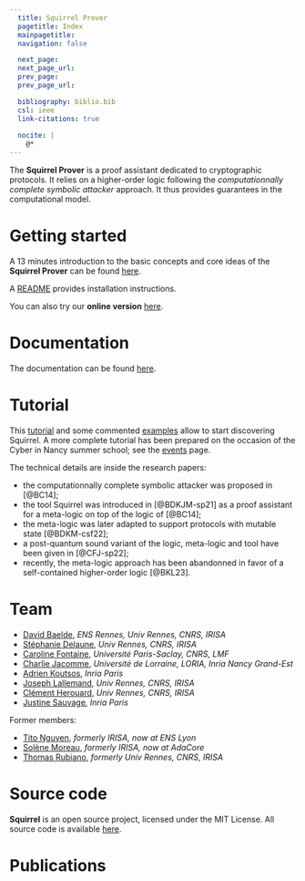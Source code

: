 ```yaml
---
  title: Squirrel Prover
  pagetitle: Index
  mainpagetitle:
  navigation: false

  next_page:
  next_page_url:
  prev_page:
  prev_page_url:

  bibliography: biblio.bib
  csl: ieee
  link-citations: true
 
  nocite: |
    @*
---
```


The **Squirrel Prover** is a proof assistant dedicated to
cryptographic protocols.
It relies on a higher-order logic
following the *computationnally complete symbolic attacker* approach.
It thus provides guarantees in the computational model.

# Getting started

A 13 minutes introduction to the basic concepts and core ideas of the **Squirrel Prover** can be found [here](https://www.youtube.com/watch?v=n-s_lGe44EM).

A [README](https://github.com/squirrel-prover/squirrel-prover/#readme)
provides installation instructions.

You can also try our **online version**
[here](https://squirrel-prover.github.io/jsquirrel/?open=0-logic.sp).

# Documentation

The documentation can be found
[here](https://squirrel-prover.github.io/documentation/).

# Tutorial

This [tutorial](https://squirrel-prover.github.io/documentation/tutorial.html) and some commented [examples](examples.html) allow to start discovering Squirrel.
A more complete tutorial has been prepared on the occasion of the
Cyber in Nancy summer school; see the [events](events.html) page.

The technical details are inside the research papers:

* the computationnally complete symbolic attacker was proposed in [@BC14];
* the tool Squirrel was introduced in [@BDKJM-sp21] as a proof assistant for
a meta-logic on top of the logic of [@BC14];
* the meta-logic was later adapted
  to support protocols with mutable state [@BDKM-csf22];
* a post-quantum sound variant of the logic, meta-logic and tool have been
  given in [@CFJ-sp22];
* recently, the meta-logic approach has been abandonned in favor of
  a self-contained higher-order logic [@BKL23].

# Team

 * [David Baelde](http://www.lsv.fr/~baelde/), _ENS Rennes, Univ Rennes, CNRS, IRISA_
 * [Stéphanie Delaune](http://people.irisa.fr/Stephanie.Delaune/), _Univ Rennes, CNRS, IRISA_
 * [Caroline Fontaine](http://www.lsv.fr/~fontaine/index.html.fr), _Université Paris-Saclay, CNRS, LMF_
 * [Charlie Jacomme](https://charlie.jacomme.fr), _Université de Lorraine, LORIA, Inria Nancy Grand-Est_
 * [Adrien Koutsos](https://adrienkoutsos.fr/), _Inria Paris_
 * [Joseph Lallemand](https://people.irisa.fr/Joseph.Lallemand/), _Univ Rennes, CNRS, IRISA_
 * [Clément Herouard](https://people.irisa.fr/Clement.Herouard/), _Univ Rennes, CNRS, IRISA_
 * [Justine Sauvage](https://fr.linkedin.com/in/justine-sauvage-a05b35179), _Inria Paris_

Former members:

 * [Tito Nguyen](https://nguyentito.eu/), _formerly IRISA, now at ENS Lyon_
 * [Solène Moreau](https://pages.saclay.inria.fr/toccata/solene.moreau/), _formerly IRISA, now at AdaCore_
 * [Thomas Rubiano](https://people.irisa.fr/Thomas.Rubiano/), _formerly Univ Rennes, CNRS, IRISA_

# Source code

**Squirrel** is an open source project, licensed under the MIT
License. All source code is available
[here](https://github.com/squirrel-prover/squirrel-prover/).

# Publications
